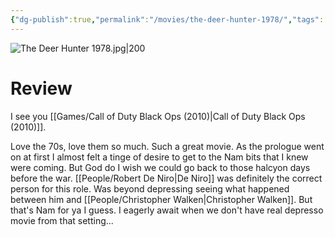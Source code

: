 ```yaml
---
{"dg-publish":true,"permalink":"/movies/the-deer-hunter-1978/","tags":["movies"],"created":"2024-04-05","updated":"2025-03-13"}
---
```



![The Deer Hunter 1978.jpg|200](/img/user/Attachments/The%20Deer%20Hunter%201978.jpg)

# Review

I see you [[Games/Call of Duty Black Ops (2010)\|Call of Duty Black Ops (2010)]].

Love the 70s, love them so much. Such a great movie. As the prologue went on at first I almost felt a tinge of desire to get to the Nam bits that I knew were coming. But God do I wish we could go back to those halcyon days before the war. [[People/Robert De Niro\|De Niro]] was definitely the correct person for this role. Was beyond depressing seeing what happened between him and [[People/Christopher Walken\|Christopher Walken]]. But that's Nam for ya I guess. I eagerly await when we don't have real depresso movie from that setting...
